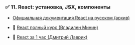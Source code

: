 
### ✅ 11. **React: установка, JSX, компоненты**

- [Официальная документация React на русском (архив)](https://ru.reactjs.org/docs/getting-started.html)
    
- 🎥 [React полный курс (Владилен Минин)](https://www.youtube.com/watch?v=GNrdg3PzpJQ)
    
- 🎥 [React за 1 час (Дмитрий Лаврик)](https://www.youtube.com/watch?v=5T9aFJISkHM)
    